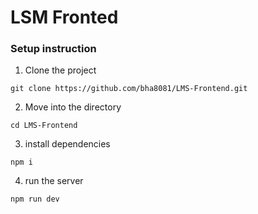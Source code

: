 # LSM Fronted

### Setup instruction

1. Clone the project

```
git clone https://github.com/bha8081/LMS-Frontend.git
```

2. Move into the directory

```
cd LMS-Frontend
```

3. install dependencies

```
npm i
```

4. run the server

```
npm run dev
```